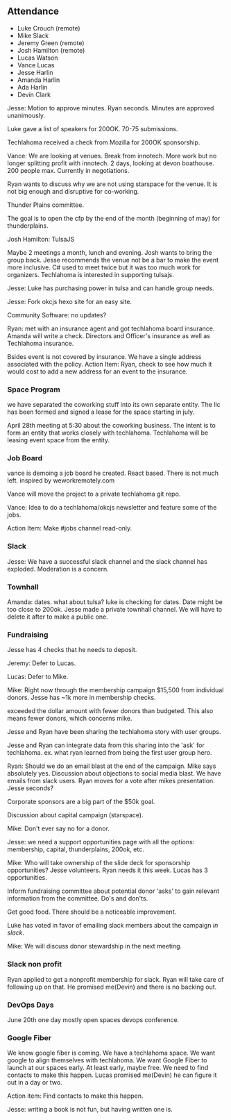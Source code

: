 
## Attendance
* Luke Crouch (remote)
* Mike Slack
* Jeremy Green (remote)
* Josh Hamilton (remote)
* Lucas Watson
* Vance Lucas
* Jesse Harlin
* Amanda Harlin
* Ada Harlin
* Devin Clark

Jesse: Motion to approve minutes. Ryan seconds. Minutes are approved unanimously. 

Luke gave a list of speakers for 200OK. 70-75 submissions.

Techlahoma received a check from Mozilla for 200OK sponsorship.

Vance: We are looking at venues. Break from innotech. More work but no longer splitting profit with innotech. 2 days, looking at devon boathouse. 200 people max. Currently in negotiations.

Ryan wants to discuss why we are not using starspace for the venue. It is not big enough and disruptive for co-working.

Thunder Plains committee.

The goal is to open the cfp by the end of the month (beginning of may) for thunderplains.

Josh Hamilton: TulsaJS

Maybe 2 meetings a month, lunch and evening. Josh wants to bring the group back. Jesse recommends the venue not be a bar to make the event more inclusive. C# used to meet twice but it was too much work for organizers.
Techlahoma is interested in supporting tulsajs.

Jesse: Luke has purchasing power in tulsa and can handle group needs.

Jesse: Fork okcjs hexo site for an easy site.

Community Software: no updates?

Ryan: met with an insurance agent and got techlahoma board insurance. Amanda will write a check. Directors and Officer's insurance as well as Techlahoma insurance. 

Bsides event is not covered by insurance. We have a single address associated with the policy.
Action Item: Ryan, check to see how much it would cost to add a new address for an event to the insurance.

### Space Program
we have separated the coworking stuff into its own separate entity. The llc has been formed and signed a lease for the space starting in july.

April 28th meeting at 5:30 about the coworking business. The intent is to form an entity that works closely with techlahoma. Techlahoma will be leasing event space from the entity.

### Job Board
vance is demoing a job board he created. React based. There is not much left. inspired by weworkremotely.com

Vance will move the project to a private techlahoma git repo. 

Vance: Idea to do a techlahoma/okcjs newsletter and feature some of the jobs.

Action Item: Make #jobs channel read-only.

### Slack
Jesse: We have a successful slack channel and the slack channel has exploded. Moderation is a concern.

### Townhall
Amanda: dates. what about tulsa? luke is checking for dates. Date might be too close to 200ok.
Jesse made a private townhall channel. We will have to delete it after to make a public one.

### Fundraising
Jesse has 4 checks that he needs to deposit. 

Jeremy: Defer to Lucas.

Lucas: Defer to Mike.

Mike: Right now through the membership campaign $15,500 from individual donors. Jesse has ~1k more in membership checks. 

exceeded the dollar amount with fewer donors than budgeted. This also means fewer donors, which concerns mike. 

Jesse and Ryan have been sharing the techlahoma story with user groups.

Jesse and Ryan can integrate data from this sharing into the 'ask' for techlahoma. ex. what ryan learned from being the first user group hero.

Ryan: Should we do an email blast at the end of the campaign. Mike says absolutely yes. Discussion about objections to social media blast. We have emails from slack users.
Ryan moves for a vote after mikes presentation. Jesse seconds?

Corporate sponsors are a big part of the $50k goal. 

Discussion about capital campaign (starspace). 

Mike: Don't ever say no for a donor.

Jesse: we need a support opportunities page with all the options: membership, capital, thunderplains, 200ok, etc.

Mike: Who will take ownership of the slide deck for sponsorship opportunities? Jesse volunteers. Ryan needs it this week. Lucas has 3 opportunities. 

Inform fundraising committee about potential donor 'asks' to gain relevant information from the committee. Do's and don'ts.

Get good food. There should be a noticeable improvement.

Luke has voted in favor of emailing slack members about the campaign _in slack_.

Mike: We will discuss donor stewardship in the next meeting.

### Slack non profit
Ryan applied to get a nonprofit membership for slack.
Ryan will take care of following up on that. He promised me(Devin) and there is no backing out.

### DevOps Days
June 20th one day mostly open spaces devops conference. 

### Google Fiber
We know google fiber is coming. We have a techlahoma space. We want google to align themselves with techlahoma.
We want Google Fiber to launch at our spaces early. At least early, maybe free. We need to find contacts to make this happen.
Lucas promised me(Devin) he can figure it out in a day or two.

Action item: Find contacts to make this happen. 

Jesse: writing a book is not fun, but having written one is. 














